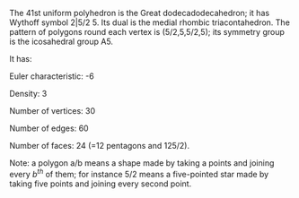 The 41st uniform polyhedron is the Great dodecadodecahedron; it has
Wythoff symbol 2|5/2 5. Its dual is the medial rhombic triacontahedron.
The pattern of polygons round each vertex is (5/2,5,5/2,5); its symmetry
group is the icosahedral group A5.

It has:

Euler characteristic: -6

Density: 3

Number of vertices: 30

Number of edges: 60

Number of faces: 24 (=12 pentagons and 12<span>5/2</span>).

Note: a polygon a/b means a shape made by taking a points and joining
every $b^{th}$ of them; for instance 5/2 means a five-pointed star made
by taking five points and joining every second point.
